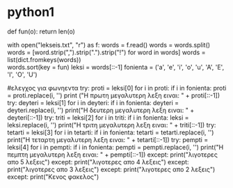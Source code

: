 # python1
def fun(o):
    return len(o)


with open("lekseis.txt", "r") as f:
    words = f.read()
words = words.split()
words = [word.strip(",").strip(".").strip("!") for word in words]
words = list(dict.fromkeys(words))  
words.sort(key = fun)
leksi = words[::-1]
fonienta = ('a', 'e', 'i', 'o', 'u', 'A', 'E', 'I', 'O', 'U')

#ελεγχος για φωνηεντα
try:
    proti = leksi[0]
    for i in proti:
        if i in fonienta:
            proti = proti.replace(i, '')
    print ("Η πρωτη μεγαλυτερη λεξη ειναι: " + proti[::-1])
    try:
        deyteri = leksi[1]
        for i in deyteri:
            if i in fonienta:
                deyteri = deyteri.replace(i, '')
        print("Η δευτερη μεγαλυτερη λεξη ειναι: " + deyteri[::-1])
        try:
            triti = leksi[2]
            for i in triti:
                if i in fonienta:
                    leksi = leksi.replace(i, '')
            print("Η τριτη μεγαλυτερη λεξη ειναι: " + triti[::-1])
            try:
                tetarti = leksi[3]
                for i in tetarti:
                    if i in fonienta:
                        tetarti = tetarti.replace(i, '')
                print("Η τεταρτη μεγαλυτερη λεξη ειναι: " + tetarti[::-1])
                try:
                    pempti = leksi[4]
                    for i in pempti:
                        if i in fonienta:
                            pempti = pempti.replace(i, '')
                    print("Η πεμπτη μεγαλυτερη λεξη ειναι: " + pempti[::-1])
                except:
                    print("λιγοτερες απο 5 λεξεις")
                except:
                        print("λιγοτερες απο 4 λεξεις")
                    except:
                           print("λιγοτερες απο 3 λεξεις")
                            except:
                                print("λιγοτερες απο 2 λεξεις")
                                except:
                                    print("Κενος φακελος")
